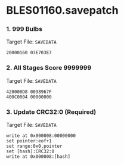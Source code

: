 # BLES01160.savepatch

### 1. 999 Bulbs

Target File: `SAVEDATA`

```
20000160 03E703E7
```

### 2. All Stages Score 9999999

Target File: `SAVEDATA`

```
420000D8 0098967F
400C0004 00000000
```

### 3. Update CRC32:0 (Required)

Target File: `SAVEDATA`

```
write at 0x000008:00000000
set pointer:eof+1
set range:0x0,pointer
set [hash]:CRC32:0
write at 0x000008:[hash]
```

